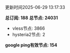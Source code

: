 更新时间2025-06-29 13:17:33

**总订阅: 188**
**总节点: 24031**
- vless节点: 3866
- hysteria2节点: 2

**google ping有效节点: 154**

